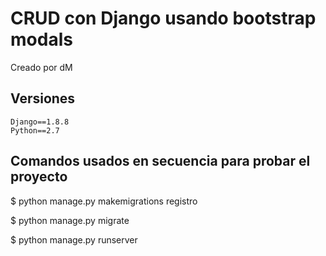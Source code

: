 # CRUD con Django usando bootstrap modals

Creado por dM

## Versiones
```
Django==1.8.8
Python==2.7
```

## Comandos usados en secuencia para probar el proyecto

$ python manage.py makemigrations registro

$ python manage.py migrate

$ python manage.py runserver